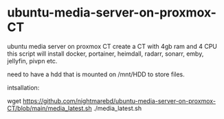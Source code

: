 # ubuntu-media-server-on-proxmox-CT
ubuntu media server on proxmox CT
create a CT with 4gb ram and 4 CPU 
this script will install docker, portainer, heimdall, radarr, sonarr, emby, jellyfin, pivpn etc.

need to have a hdd that is mounted on /mnt/HDD to store files.

intsallation:

wget https://github.com/nightmarebd/ubuntu-media-server-on-proxmox-CT/blob/main/media_latest.sh
./media_latest.sh
